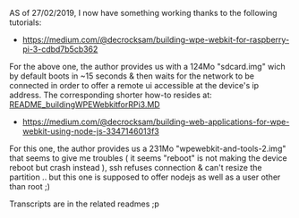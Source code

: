 AS of 27/02/2019, I now have something working thanks to the following tutorials:

- https://medium.com/@decrocksam/building-wpe-webkit-for-raspberry-pi-3-cdbd7b5cb362

For the above one, the author provides us with a 124Mo "sdcard.img" wich by default boots in ~15 seconds & 
then waits for the network to be connected in order to offer a remote ui accessible at the device's ip address.
The corresponding shorter how-to resides at: [README_buildingWPEWebkitforRPi3.MD](README_buildingWPEWebkitforRPi3.MD)

- https://medium.com/@decrocksam/building-web-applications-for-wpe-webkit-using-node-js-3347146013f3

For this one, the author provides us a 231Mo "wpewebkit-and-tools-2.img" that seems to give me troubles ( it seems "reboot" 
is not making the device reboot but crash instead ), ssh refuses connection & can't resize the partition .. but this one is supposed
to offer nodejs as well as a user other than root ;)

Transcripts are in the related readmes ;p
